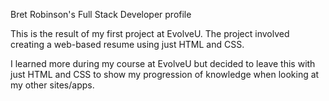 Bret Robinson's Full Stack Developer profile

This is the result of my first project at EvolveU. The project involved creating a web-based resume using just HTML and CSS.

I learned more during my course at EvolveU but
decided to leave this with just HTML and CSS to
show my progression of knowledge when looking
at my other sites/apps.
